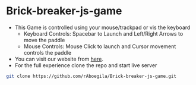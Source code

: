 # Brick-breaker-js-game
- This Game is controlled using your mouse/trackpad or vis the keyboard
    - Keyboard Controls: Spacebar to Launch and Left/Right Arrows to move the paddle
    - Mouse Controls: Mouse Click to launch and Cursor movement controls the paddle 
- You can visit our website from [here](https://omar3ain.github.io/Brick-breaker-js-game/).
- For the full experience clone the repo and start live server
```bash
git clone https://github.com/rAboegila/Brick-breaker-js-game.git
```
